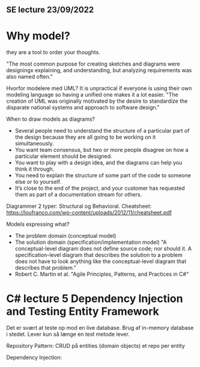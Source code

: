 ## SE lecture 23/09/2022

# Why model?
they are a tool to order your thoughts.

"The most common purpose for creating sketches and diagrams were designingx explaining, and understanding, but analyzing requirements was also named often."

Hvorfor modelere med UML?
It is unpractical if everyone is using their own modeling language so having a unified one makes it a lot easier.
"The creation of UML was originally motivated by the desire to standardize the disparate national systems and approach to software design."

When to draw models as diagrams?
- Several people need to understand the structure of a particular part of the design because they are all going to be working on it simultaneously.
- You want team consensus, but two or more people disagree on how a particular element should be designed.
- You want to play with a design idea, and the diagrams can help you think it through.
- You need to explain the structure of some part of the code to someone else or to yourself.
- It’s close to the end of the project, and your customer has requested them as part of a documentation stream for others.

Diagrammer
2 typer: Structural og Behavioral.
Cheatsheet: https://loufranco.com/wp-content/uploads/2012/11/cheatsheet.pdf

Models expressing what?
- The problem domain (conceptual model)
- The solution domain (specification/implementation model)
"A conceptual-level diagram does not define source code; nor should it. A specification-level diagram that describes the solution to a problem does not have to look anything like the conceptual-level diagram that describes that problem."
- Robert C. Martin et al. "Agile Principles, Patterns, and Practices in C#"

# C# lecture 5 Dependency Injection and Testing Entity Framework
Det er svært at teste op mod en live database.
Brug af in-memory database i stedet.
Lever kun så længe en test metode lever.

Repository Pattern:
 CRUD på entities (domain objects)
 et repo per entity

Dependency Injection:
